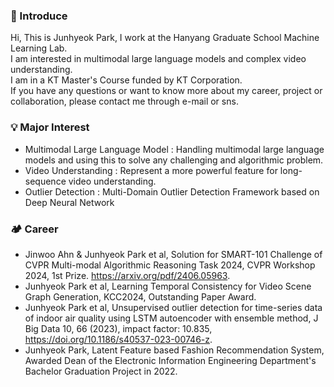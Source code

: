 ### 🌱 Introduce
Hi, This is Junhyeok Park, I work at the Hanyang Graduate School Machine Learning Lab.    
I am interested in multimodal large language models and complex video understanding.          
I am in a KT Master's Course funded by KT Corporation.       
If you have any questions or want to know more about my career, project or collaboration, please contact me through e-mail or sns.      

### 💡 Major Interest
- Multimodal Large Language Model : Handling multimodal large language models and using this to solve any challenging and algorithmic problem.
- Video Understanding : Represent a more powerful feature for long-sequence video understanding.
- Outlier Detection : Multi-Domain Outlier Detection Framework based on Deep Neural Network

### 🏕️ Career
- Jinwoo Ahn & Junhyeok Park et al, Solution for SMART-101 Challenge of CVPR Multi-modal Algorithmic Reasoning Task 2024, CVPR Workshop 2024, 1st Prize. https://arxiv.org/pdf/2406.05963.
- Junhyeok Park et al, Learning Temporal Consistency for Video Scene Graph Generation, KCC2024, Outstanding Paper Award.
- Junhyeok Park et al, Unsupervised outlier detection for time-series data of indoor air quality using LSTM autoencoder with ensemble method, J Big Data 10, 66 (2023), impact factor: 10.835, https://doi.org/10.1186/s40537-023-00746-z.
- Junhyeok Park, Latent Feature based Fashion Recommendation System, Awarded Dean of the Electronic Information Engineering Department's Bachelor Graduation Project in 2022.
